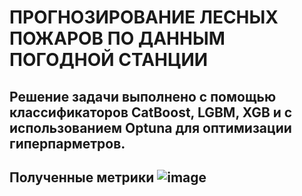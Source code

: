 # ПРОГНОЗИРОВАНИЕ ЛЕСНЫХ ПОЖАРОВ ПО ДАННЫМ ПОГОДНОЙ СТАНЦИИ

## Решение задачи выполнено с помощью классификаторов CatBoost, LGBM, XGB и c использованием Optuna для оптимизации гиперпарметров.

## Полученные метрики ![image](https://github.com/GorshkovAndrey/Forest_fires/assets/130226207/b3e467f4-f012-4927-95c5-fcc19c9a1cf1)

